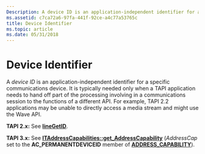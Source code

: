 ```yaml
---
Description: A device ID is an application-independent identifier for a specific communications device.
ms.assetid: c7ca72a6-97fa-441f-92ce-a4c77a53765c
title: Device Identifier
ms.topic: article
ms.date: 05/31/2018
---
```


# Device Identifier

A *device ID* is an application-independent identifier for a specific communications device. It is typically needed only when a TAPI application needs to hand off part of the processing involving in a communications session to the functions of a different API. For example, TAPI 2.2 applications may be unable to directly access a media stream and might use the Wave API.

**TAPI 2.x:** See [**lineGetID**](/windows/win32/api/tapi/nf-tapi-linegetid).

**TAPI 3.x:** See [**ITAddressCapabilities::get\_AddressCapability**](/windows/desktop/api/tapi3if/nf-tapi3if-itaddresscapabilities-get_addresscapability) (*AddressCap* set to the **AC\_PERMANENTDEVICEID** member of [**ADDRESS\_CAPABILITY**](/windows/desktop/api/Tapi3if/ne-tapi3if-address_capability)).

 

 